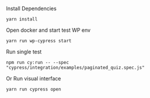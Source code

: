 Install Dependencies
```
yarn install
```

Open docker and start test WP env
```
yarn run wp-cypress start
```

Run single test
```
npm run cy:run -- --spec "cypress/integration/examples/paginated_quiz.spec.js"
```

Or Run visual interface
```
yarn run cypress open
```